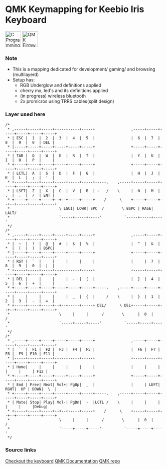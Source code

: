# QMK Keymapping for Keebio Iris Keyboard
<img src="https://wikiprogramming.org/wp-content/uploads/2015/05/c-logo.png" alt="C Programming" style="width: 50px;"/>
<img src="https://qmk.fm/qmk_icon_48.png" alt="QMK Firmware" style="width: 50px;"/>

### Note
* This is a mapping dedicated for development/ gaming/ and browsing (multilayerd)
* Setup has:
    * RGB Underglow and definitions applied
    * cherry mx, led's and its definitions applied
    * (in progress) wireless bluetooth
    * 2x promicros using TRRS cables(split design)
### Layer used here
    /*
     * ,-----+-----+-----+-----+-----+-----+                ,-----+-----+-----+-----+-----+-----+
     * | ESC |  1  |  2  |  3  |  4  |  5  |                |  6  |  7  |  8  |  9  |  0  | DEL |
     * |-----+-----+-----+-----+-----+-----+                +-----+-----+-----+-----+-----+-----+
     * | TAB |  Q  |  W  |  E  |  R  |  T  |                |  Y  |  U  |  I  |  O  |  P  |     |
     * +-----+-----+-----+-----+-----+-----+                +-----+-----+-----+-----+-----+-----+
     * | LCTL|  A  |  S  |  D  |  F  |  G  |                |  H  |  J  |  K  |  L  |  ;  |  '  |
     * +-----+-----+-----+-----+-----+-----+-----.    ,-----+-----+-----+-----+-----+-----+-----+
     * | LSFT|  Z  |  X  |  C  |  V  |  B  | ~   /    \     |  N  |  M  |  ,  |  .  |  /  | ENT |
     * +-----+-----+-----+--+--+-----+-----+    /      \    +-----+-----+--+--+-----+-----+-----+
     *                      \ LGUI| LOWR| SPC  /        \ BSPC | RASE| LALT/
     *                      `-----+-----+-----'          `-----+-----+----'
     */
    /*
     * ,-----+-----+-----+-----+-----+-----+                ,-----+-----+-----+-----+-----+-----+
     * |  ~  |  !  |  @  |  #  |  $  |  %  |                |  ^  |  &  |  *  |  (  |  )  | BSPC|
     * |-----+-----+-----+-----+-----+-----+                +-----+-----+-----+-----+-----+-----+
     * | RST |  `  |     |     |     |     |                |     |  7  |  8  |  9  |  0  |  |  |
     * +-----+-----+-----+-----+-----+-----+                +-----+-----+-----+-----+-----+-----+
     * | DEL |     |     |     |  -  |  [  |                |  ]  |  4  |  5  |  6  |  +  |     |
     * +-----+-----+-----+-----+-----+-----+-----.    ,-----+-----+-----+-----+-----+-----+-----+
     * |     |     |     |     |  _  |  {  |     /    \     |  }  |  1  |  2  |  3  |  -  |  =  |
     * +-----+-----+-----+--+--+-----+-----+ DEL/      \ DEL+-----+-----+--+--+-----+-----+-----+
     *                      \     |     |      /        \      |  0  |     /
     *                      `-----+-----+-----'          `-----+-----+----'
     */
    /*
     * ,-----+-----+-----+-----+-----+-----+                ,-----+-----+-----+-----+-----+-----+
     * |  `  |  F1 |  F2 |  F3 |  F4 |  F5 |                |  F6 |  F7 |  F8 |  F9 | F10 | F11 |
     * |-----+-----+-----+-----+-----+-----+                +-----+-----+-----+-----+-----+-----+
     * | Home|     |     |     |     |     |                |     |     |     |     |     | F12 |
     * +-----+-----+-----+-----+-----+-----+                +-----+-----+-----+-----+-----+-----+
     * | End | Prev| Next| Vol+| PgUp|  _  |                |     | LEFT| RGHT|  UP | DOWN|  \  |
     * +-----+-----+-----+-----+-----+-----+-----.    ,-----+-----+-----+-----+-----+-----+-----+
     * | Mute| Stop| Play| Vol-| PgDn|  -  |LCTL /    \     |     |     |     |     |     |Debug|
     * +-----+-----+-----+--+--+-----+-----+    /      \    +-----+-----+--+--+-----+-----+-----+
     *                      \     |     |      /        \      |  0  |     /
     *                      `-----+-----+-----'          `-----+-----+----'
     */




### Source links
[Checkout the keyboard](https://keeb.io/products/iris-keyboard-split-ergonomic-keyboard?variant=2650673709086)
[QMK Documentation](https://docs.qmk.fm/#/)
[QMK repo](https://github.com/qmk/qmk_firmware)